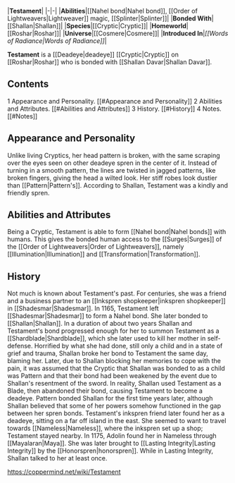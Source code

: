 |**Testament**|
|-|-|
|**Abilities**|[[Nahel bond\|Nahel bond]], [[Order of Lightweavers\|Lightweaver]] magic, [[Splinter\|Splinter]]|
|**Bonded With**|[[Shallan\|Shallan]]|
|**Species**|[[Cryptic\|Cryptic]]|
|**Homeworld**|[[Roshar\|Roshar]]|
|**Universe**|[[Cosmere\|Cosmere]]|
|**Introduced In**|*[[Words of Radiance\|Words of Radiance]]*|

**Testament** is a [[Deadeye\|deadeye]] [[Cryptic\|Cryptic]] on [[Roshar\|Roshar]] who is bonded with [[Shallan Davar\|Shallan Davar]].

## Contents

1 Appearance and Personality. [[#Appearance and Personality]] 
2 Abilities and Attributes. [[#Abilities and Attributes]] 
3 History. [[#History]] 
4 Notes. [[#Notes]] 


## Appearance and Personality
Unlike living Cryptics, her head pattern is broken, with the same scraping over the eyes seen on other deadeye spren in the center of it. Instead of turning in a smooth pattern, the lines are twisted in jagged patterns, like broken fingers, giving the head a wilted look. Her stiff robes look dustier than [[Pattern\|Pattern's]].
According to Shallan, Testament was a kindly and friendly spren.

## Abilities and Attributes
Being a Cryptic, Testament is able to form [[Nahel bond\|Nahel bonds]] with humans. This gives the bonded human access to the [[Surges\|Surges]] of the [[Order of Lightweavers\|Order of Lightweavers]], namely [[Illumination\|Illumination]] and [[Transformation\|Transformation]].

## History
Not much is known about Testament's past. For centuries, she was a friend and a business partner to an [[Inkspren shopkeeper\|inkspren shopkeeper]] in [[Shadesmar\|Shadesmar]].
In 1165, Testament left [[Shadesmar\|Shadesmar]] to form a Nahel bond. She later bonded to [[Shallan\|Shallan]].
In a duration of about two years Shallan and Testament's bond progressed enough for her to summon Testament as a [[Shardblade\|Shardblade]], which she later used to kill her mother in self-defense. Horrified by what she had done, still only a child and in a state of grief and trauma, Shallan broke her bond to Testament the same day, blaming her. Later, due to Shallan blocking her memories to cope with the pain, it was assumed that the Cryptic that Shallan was bonded to as a child was Pattern and that their bond had been weakened by the event due to Shallan's resentment of the sword. In reality, Shallan used Testament as a Blade, then abandoned their bond, causing Testament to become a deadeye. Pattern bonded Shallan for the first time years later, although Shallan believed that some of her powers somehow functioned in the gap between her spren bonds.
Testament's inkspren friend later found her as a deadeye, sitting on a far off island in the east. She seemed to want to travel towards [[Nameless\|Nameless]], where the inkspren set up a shop; Testament stayed nearby.
In 1175, Adolin found her in Nameless through [[Mayalaran\|Maya]]. She was later brought to [[Lasting Integrity\|Lasting Integrity]] by the [[Honorspren\|honorspren]]. While in Lasting Integrity, Shallan talked to her at least once.



https://coppermind.net/wiki/Testament